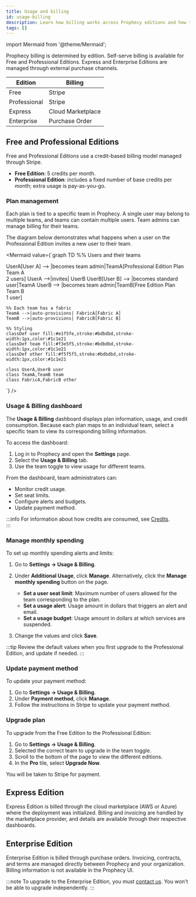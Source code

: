 ```yaml
---
title: Usage and billing
id: usage-billing
description: Learn how billing works across Prophecy editions and how to manage usage and costs
tags: []
---
```


import Mermaid from '@theme/Mermaid';

Prophecy billing is determined by edition. Self-serve billing is available for Free and Professional Editions. Express and Enterprise Editions are managed through external purchase channels.

| Edition      | Billing           |
| ------------ | ----------------- |
| Free         | Stripe            |
| Professional | Stripe            |
| Express      | Cloud Marketplace |
| Enterprise   | Purchase Order    |

## Free and Professional Editions

Free and Professional Editions use a credit-based billing model managed through Stripe.

- **Free Edition**: 5 credits per month.
- **Professional Edition**: includes a fixed number of base credits per month; extra usage is pay-as-you-go.

### Plan management

Each plan is tied to a specific team in Prophecy. A single user may belong to multiple teams, and teams can contain multiple users. Team admins can manage billing for their teams.

The diagram below demonstrates what happens when a user on the Professional Edition invites a new user to their team.

<Mermaid
value={`graph TD
%% Users and their teams

UserA[User A] --> |becomes team admin|TeamA[Professional Edition Plan<br/>Team A<br/>2 users]
UserA -->|invites| UserB
UserB[User B] --> |becomes standard user|TeamA
UserB --> |becomes team admin|TeamB[Free Edition Plan<br/>Team B<br/>1 user]

    %% Each team has a fabric
    TeamA -->|auto-provisions| FabricA[Fabric A]
    TeamB -->|auto-provisions| FabricB[Fabric B]

    %% Styling
    classDef user fill:#e1f5fe,stroke:#bdbdbd,stroke-width:1px,color:#1c1e21
    classDef team fill:#f3e5f5,stroke:#bdbdbd,stroke-width:1px,color:#1c1e21
    classDef other fill:#f5f5f5,stroke:#bdbdbd,stroke-width:1px,color:#1c1e21

    class UserA,UserB user
    class TeamA,TeamB team
    class FabricA,FabricB other

`}
/>

### Usage & Billing dashboard

The **Usage & Billing** dashboard displays plan information, usage, and credit consumption. Because each plan maps to an individual team, select a specific team to view its corresponding billing information.

To access the dashboard:

1. Log in to Prophecy and open the **Settings** page.
2. Select the **Usage & Billing** tab.
3. Use the team toggle to view usage for different teams.

From the dashboard, team administrators can:

- Monitor credit usage.
- Set seat limits.
- Configure alerts and budgets.
- Update payment method.

:::info
For information about how credits are consumed, see [Credits](docs/administration/usage-billing/credits.md).  
:::

### Manage monthly spending

To set up monthly spending alerts and limits:

1. Go to **Settings → Usage & Billing**.
1. Under **Additional Usage**, click **Manage**. Alternatively, click the **Manage monthly spending** button on the page.

   - **Set a user seat limit**: Maximum number of users allowed for the team corresponding to the plan.
   - **Set a usage alert**: Usage amount in dollars that triggers an alert and email.
   - **Set a usage budget**: Usage amount in dollars at which services are suspended.

1. Change the values and click **Save**.

:::tip
Review the default values when you first upgrade to the Professional Edition, and update if needed.
:::

### Update payment method

To update your payment method:

1. Go to **Settings → Usage & Billing**.
1. Under **Payment method**, click **Manage**.
1. Follow the instructions in Stripe to update your payment method.

### Upgrade plan

To upgrade from the Free Edition to the Professional Edition:

1. Go to **Settings → Usage & Billing**.
1. Selected the correct team to upgrade in the team toggle.
1. Scroll to the bottom of the page to view the different editions.
1. In the **Pro** tile, select **Upgrade Now**.

You will be taken to Stripe for payment.

## Express Edition

Express Edition is billed through the cloud marketplace (AWS or Azure) where the deployment was initialized. Billing and invoicing are handled by the marketplace provider, and details are available through their respective dashboards.

## Enterprise Edition

Enterprise Edition is billed through purchase orders. Invoicing, contracts, and terms are managed directly between Prophecy and your organization. Billing information is not available in the Prophecy UI.

:::note
To upgrade to the Enterprise Edition, you must [contact us](https://www.prophecy.io/contact-us). You won't be able to upgrade independently.
:::
